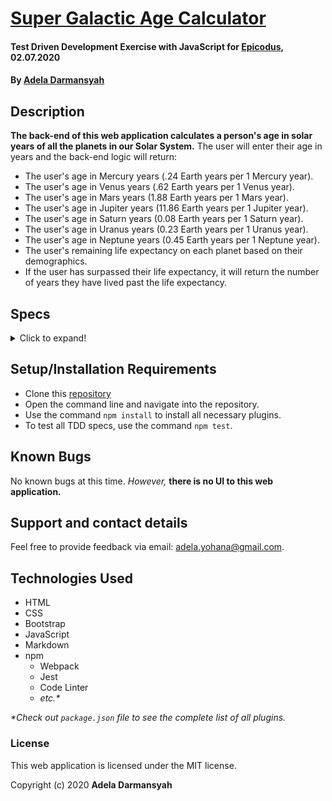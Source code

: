 # [Super Galactic Age Calculator](https://github.com/ayohana/galactic-age-calculator.git/)

#### Test Driven Development Exercise with JavaScript for [Epicodus](https://www.epicodus.com/), 02.07.2020

#### By [**Adela Darmansyah**](https://ayohana.github.io/portfolio/)

## Description

**The back-end of this web application calculates a person's age in solar years of all the planets in our Solar System.** The user will enter their age in years and the back-end logic will return:

* The user's age in Mercury years (.24 Earth years per 1 Mercury year).
* The user's age in Venus years (.62 Earth years per 1 Venus year).
* The user's age in Mars years (1.88 Earth years per 1 Mars year).
* The user's age in Jupiter years (11.86 Earth years per 1 Jupiter year).
* The user's age in Saturn years (0.08 Earth years per 1 Saturn year).
* The user's age in Uranus years (0.23 Earth years per 1 Uranus year).
* The user's age in Neptune years (0.45 Earth years per 1 Neptune year).
* The user's remaining life expectancy on each planet based on their demographics.
* If the user has surpassed their life expectancy, it will return the number of years they have lived past the life expectancy.

## Specs

<details>
  <summary>Click to expand!</summary>

| Spec | Input | Output |
| :-------------     | :------------- | :------------- |
| **Program Returns User's Age in Earth Years** | 25 | 25 |
| **Program Returns User's Age in Mercury Years** | 25 | 6 |
| **Program Returns User's Age in Venus Years** | 25 | 15.5 |
| **Program Returns User's Age in Mars Years** | 25 | 47 |
| **Program Returns User's Age in Jupiter Years** | 25 | 296.5 |
| **Program Returns User's Age in Saturn Years** | 25 | 2 |
| **Program Returns User's Age in Uranus Years** | 25 | 5.75 |
| **Program Returns User's Age in Neptune Years** | 25 | 11.25 |
| **Program Returns User's Remaining Life Expectancy Based on Their Demographics** | age 25, exercises daily, BMI within normal limits, occupation: professional rock climber | 75 |
| **Program Returns User's Remaining Life Expectancy on Each Planet** | age 25, exercises daily, BMI within normal limits, occupation: professional rock climber | Remaining Life on Mercury = 18, Venus = 46.5, Mars = 141, and so on. |
| **Program Returns User's Number of Years Lived Past Their Life Expectancy if User Surpassed Their Life Expectancy** | age 105, exercises daily, BMI within normal limits, occupation: professional rock climber | 5 |

</details>

## Setup/Installation Requirements

* Clone this [repository](https://github.com/ayohana/galactic-age-calculator.git/)
* Open the command line and navigate into the repository.
* Use the command `npm install` to install all necessary plugins.
* To test all TDD specs, use the command `npm test`.

## Known Bugs

No known bugs at this time. _However,_ **there is no UI to this web application.**

## Support and contact details

Feel free to provide feedback via email: adela.yohana@gmail.com.

## Technologies Used

* HTML
* CSS
* Bootstrap
* JavaScript
* Markdown
* npm
  * Webpack
  * Jest
  * Code Linter
  * _etc.*_

_*Check out `package.json` file to see the complete list of all plugins._

### License

This web application is licensed under the MIT license.

Copyright (c) 2020 **Adela Darmansyah**